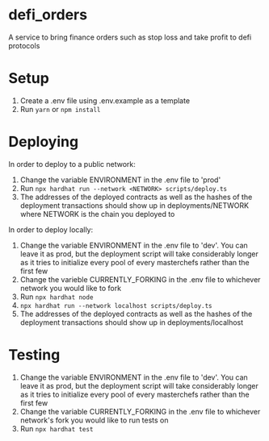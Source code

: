 # defi_orders

A service to bring finance orders such as stop loss and take profit to defi protocols

# Setup

1) Create a .env file using .env.example as a template
2) Run `yarn` or `npm install`

# Deploying

In order to deploy to a public network:

1) Change the variable ENVIRONMENT in the .env file to 'prod'
2) Run `npx hardhat run --network <NETWORK> scripts/deploy.ts`
3) The addresses of the deployed contracts as well as the hashes of the deployment transactions should show up in deployments/NETWORK where NETWORK is the chain you deployed to

In order to deploy locally:

1) Change the variable ENVIRONMENT in the .env file to 'dev'. You can leave it as prod, but the deployment script will take considerably longer as it tries to initialize every pool of every masterchefs rather than the first few
2) Change the varieble CURRENTLY_FORKING in the .env file to whichever network you would like to fork
3) Run `npx hardhat node`
4) `npx hardhat run --network localhost scripts/deploy.ts`
5) The addresses of the deployed contracts as well as the hashes of the deployment transactions should show up in deployments/localhost

# Testing

1) Change the variable ENVIRONMENT in the .env file to 'dev'. You can leave it as prod, but the deployment script will take considerably longer as it tries to initialize every pool of every masterchefs rather than the first few
2) Change the variable CURRENTLY_FORKING in the .env file to whichever network's fork you would like to run tests on
3) Run `npx hardhat test`
